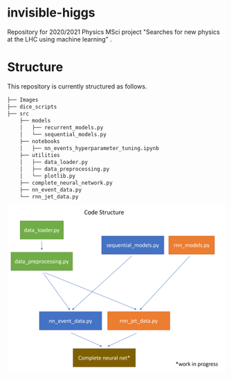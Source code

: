 # invisible-higgs
Repository for 2020/2021 Physics MSci project "Searches for new physics at the LHC using machine learning" .

# Structure
This repository is currently structured as follows.

    ├── Images
    ├── dice_scripts
    ├── src                   
        ├── models   
        │   ├── recurrent_models.py
        │   └── sequential_models.py
        ├── notebooks  
        │   ├── nn_events_hyperparameter_tuning.ipynb
        ├── utilities   
        │   ├── data_loader.py
        │   ├── data_preprocessing.py
        │   └── plotlib.py
        ├── complete_neural_network.py
        ├── nn_event_data.py
        └── rnn_jet_data.py
    
<img src="./Images/code_structure_3.png" alt="drawing" width="600"/>
